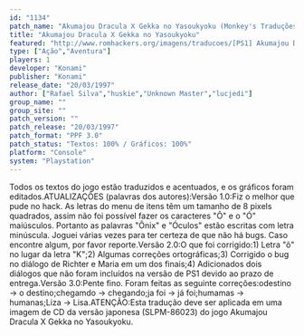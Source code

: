 ```yaml
---
id: "1134"
patch_name: "Akumajou Dracula X Gekka no Yasoukyoku (Monkey's Traduções e Trans-Center)"
title: "Akumajou Dracula X Gekka no Yasoukyoku"
featured: "http://www.romhackers.org/imagens/traducoes/[PS1] Akumajou Dracula X Gekka no Yasoukyoku - Monkey's Traduções e Trans-Center - 1.jpg"
type: ["Ação","Aventura"]
players: 1
developer: "Konami"
publisher: "Konami"
release_date: "20/03/1997"
author: ["Rafael Silva","huskie","Unknown Master","lucjedi"]
group_name: ""
group_site: ""
patch_version: ""
patch_release: "20/03/1997"
patch_format: "PPF 3.0"
patch_status: "Textos: 100% / Gráficos: 100%"
platform: "Console"
system: "Playstation"
---
```


Todos os textos do jogo estão traduzidos e acentuados, e os gráficos foram editados.ATUALIZAÇÕES (palavras dos autores):Versão 1.0:Fiz o melhor que pude no hack. As letras do menu de itens têm um tamanho de 8 pixels quadrados, assim não foi possível fazer os caracteres "Ô" e o "Ó" maiúsculos. Portanto as palavras "Ônix" e "Óculos" estão escritas com letra minúscula. Joguei várias vezes para ter certeza de que não há bugs. Caso encontre algum, por favor reporte.Versão 2.0:O que foi corrigido:1) Letra "ô" no lugar da letra "K";2) Algumas correções ortográficas;3) Corrigido o bug no diálogo de Richter e Maria em um dos finais;4) Adicionados dois diálogos que não foram incluídos na versão de PS1 devido ao prazo de entrega.Versão 3.0:Pente fino. Foram feitas as seguinte correções:odestino -> o destino;chegamdo -> chegando;ja foi   -> já foi;humamas  -> humanas;Liza -> Lisa.ATENÇÃO:Esta tradução deve ser aplicada em uma imagem de CD da versão japonesa (SLPM-86023) do jogo Akumajou Dracula X Gekka no Yasoukyoku.